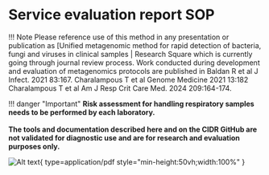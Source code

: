 # Service evaluation report SOP

!!! Note
    Please reference use of this method in any presentation or publication as [Unified metagenomic method for rapid detection of bacteria, fungi and viruses in clinical samples | Research Square which is currently going through journal review process. Work conducted during development and evaluation of metagenomics protocols are published in Baldan R et al J Infect. 2021 83:167. Charalampous T et al Genome Medicine 2021 13:182  Charalampous T et al Am J Resp Crit Care Med. 2024 209:164-174.

!!! danger "Important"
    **Risk assessment for handling respiratory samples needs to be performed by each laboratory.**
    <br><br>
    **The tools and documentation described here and on the CIDR GitHub are not validated for diagnostic use and are for research and evaluation purposes only.**

![Alt text](){ type=application/pdf style="min-height:50vh;width:100%" }